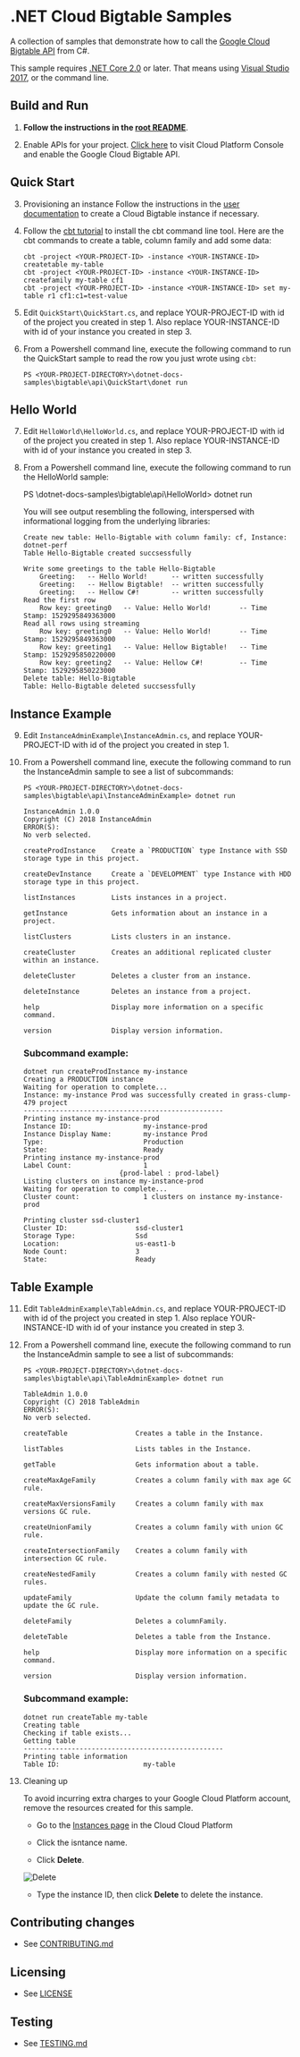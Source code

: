 # .NET Cloud Bigtable Samples

A collection of samples that demonstrate how to call the
[Google Cloud Bigtable API](https://cloud.google.com/bigtable/docs/) from C#.

This sample requires [.NET Core 2.0](https://www.microsoft.com/net/core) or later.  That means using [Visual Studio 2017](https://www.visualstudio.com/), or the command line.

## Build and Run

1.  **Follow the instructions in the [root README](../../README.md)**.

2.  Enable APIs for your project.
    [Click here](https://console.cloud.google.com/flows/enableapi?apiid=bigtable&showconfirmation=true)
    to visit Cloud Platform Console and enable the Google Cloud Bigtable API.

## Quick Start

3.  Provisioning an instance 
    Follow the instructions in the [user
    documentation](https://cloud.google.com/bigtable/docs/creating-instance) to
    create a Cloud Bigtable instance if necessary.

4.  Follow the [cbt tutorial](https://cloud.google.com/bigtable/docs/quickstart-cbt) to install the cbt       command line tool. Here are the cbt commands to create a table, column       family and add some data:
    ```
    cbt -project <YOUR-PROJECT-ID> -instance <YOUR-INSTANCE-ID> createtable my-table
    cbt -project <YOUR-PROJECT-ID> -instance <YOUR-INSTANCE-ID> createfamily my-table cf1
    cbt -project <YOUR-PROJECT-ID> -instance <YOUR-INSTANCE-ID> set my-table r1 cf1:c1=test-value
    ```
5.  Edit `QuickStart\QuickStart.cs`, and replace YOUR-PROJECT-ID with id
    of the project you created in step 1. Also replace YOUR-INSTANCE-ID with id of your instance you created in step 3.

6.  From a Powershell command line, execute the following command to run the QuickStart sample to read the row you just wrote using `cbt`:
    ```
    PS <YOUR-PROJECT-DIRECTORY>\dotnet-docs-samples\bigtable\api\QuickStart\donet run
    ```
## Hello World

7.  Edit `HelloWorld\HelloWorld.cs`, and replace YOUR-PROJECT-ID with id
    of the project you created in step 1. Also replace YOUR-INSTANCE-ID with id of your instance you created in step 3.

8.  From a Powershell command line, execute the following command to run the HelloWorld sample:
    
    PS <YOUR-PROJECT-DIRECTORY>\dotnet-docs-samples\bigtable\api\HelloWorld> dotnet run
    
    You will see output resembling the following, interspersed with informational logging
    from the underlying libraries:
    ```
    Create new table: Hello-Bigtable with column family: cf, Instance: dotnet-perf
    Table Hello-Bigtable created succsessfully

    Write some greetings to the table Hello-Bigtable
        Greeting:   -- Hello World!      -- written successfully
        Greeting:   -- Hellow Bigtable!  -- written successfully
        Greeting:   -- Hellow C#!        -- written successfully
    Read the first row
        Row key: greeting0   -- Value: Hello World!       -- Time Stamp: 1529295849363000
    Read all rows using streaming
        Row key: greeting0   -- Value: Hello World!       -- Time Stamp: 1529295849363000
        Row key: greeting1   -- Value: Hellow Bigtable!   -- Time Stamp: 1529295850220000
        Row key: greeting2   -- Value: Hellow C#!         -- Time Stamp: 1529295850223000
    Delete table: Hello-Bigtable
    Table: Hello-Bigtable deleted succsessfully
    ```

## Instance Example

9.  Edit `InstanceAdminExample\InstanceAdmin.cs`, and replace YOUR-PROJECT-ID with id
    of the project you created in step 1.

10. From a Powershell command line, execute the following command to run the InstanceAdmin sample to see a list of subcommands:
    ```
    PS <YOUR-PROJECT-DIRECTORY>\dotnet-docs-samples\bigtable\api\InstanceAdminExample> dotnet run

    InstanceAdmin 1.0.0
    Copyright (C) 2018 InstanceAdmin
    ERROR(S):
    No verb selected.

    createProdInstance    Create a `PRODUCTION` type Instance with SSD storage type in this project.

    createDevInstance     Create a `DEVELOPMENT` type Instance with HDD storage type in this project.

    listInstances         Lists instances in a project.

    getInstance           Gets information about an instance in a project.

    listClusters          Lists clusters in an instance.

    createCluster         Creates an additional replicated cluster within an instance.

    deleteCluster         Deletes a cluster from an instance.

    deleteInstance        Deletes an instance from a project.

    help                  Display more information on a specific command.

    version               Display version information.
    ```
    ### Subcommand example:
    ```
    dotnet run createProdInstance my-instance
    Creating a PRODUCTION instance
    Waiting for operation to complete...
    Instance: my-instance Prod was successfully created in grass-clump-479 project
    --------------------------------------------------
    Printing instance my-instance-prod
    Instance ID:                  my-instance-prod
    Instance Display Name:        my-instance Prod
    Type:                         Production
    State:                        Ready
    Printing instance my-instance-prod
    Label Count:                  1
                            {prod-label : prod-label}
    Listing clusters on instance my-instance-prod
    Waiting for operation to complete...
    Cluster count:                1 clusters on instance my-instance-prod

    Printing cluster ssd-cluster1
    Cluster ID:                 ssd-cluster1
    Storage Type:               Ssd
    Location:                   us-east1-b
    Node Count:                 3
    State:                      Ready
    ```


## Table Example

11. Edit `TableAdminExample\TableAdmin.cs`, and replace YOUR-PROJECT-ID with id
    of the project you created in step 1. Also replace YOUR-INSTANCE-ID with id of your instance you created in step 3.

12. From a Powershell command line, execute the following command to run the InstanceAdmin sample to see a list of subcommands:
    ```
    PS <YOUR-PROJECT-DIRECTORY>\dotnet-docs-samples\bigtable\api\TableAdminExample> dotnet run

    TableAdmin 1.0.0
    Copyright (C) 2018 TableAdmin
    ERROR(S):
    No verb selected.

    createTable                 Creates a table in the Instance.

    listTables                  Lists tables in the Instance.

    getTable                    Gets information about a table.

    createMaxAgeFamily          Creates a column family with max age GC rule.

    createMaxVersionsFamily     Creates a column family with max versions GC rule.

    createUnionFamily           Creates a column family with union GC rule.

    createIntersectionFamily    Creates a column family with intersection GC rule.

    createNestedFamily          Creates a column family with nested GC rules.

    updateFamily                Update the column family metadata to update the GC rule.

    deleteFamily                Deletes a columnFamily.

    deleteTable                 Deletes a table from the Instance.

    help                        Display more information on a specific command.

    version                     Display version information.
    ```
    ### Subcommand example:
    ```
    dotnet run createTable my-table
    Creating table
    Checking if table exists...
    Getting table
    --------------------------------------------------
    Printing table information
    Table ID:                     my-table
    ```
   
9. Cleaning up
 
    To avoid incurring extra charges to your Google Cloud Platform account, remove
    the resources created for this sample.
 
    *  Go to the [Instances page][Instances page] in the Cloud Cloud Platform
 
     [Instances page]:https://console.cloud.google.com/project/_/bigtable/instances
 
    *  Click the isntance name.
 
    *  Click **Delete**.
 
     ![Delete](https://cloud.google.com/bigtable/img/delete-quickstart-instance.png)
 
    * Type the instance ID, then click **Delete** to delete the instance.
## Contributing changes

* See [CONTRIBUTING.md](../../CONTRIBUTING.md)

## Licensing

* See [LICENSE](../../LICENSE)

## Testing

* See [TESTING.md](../../TESTING.md)
